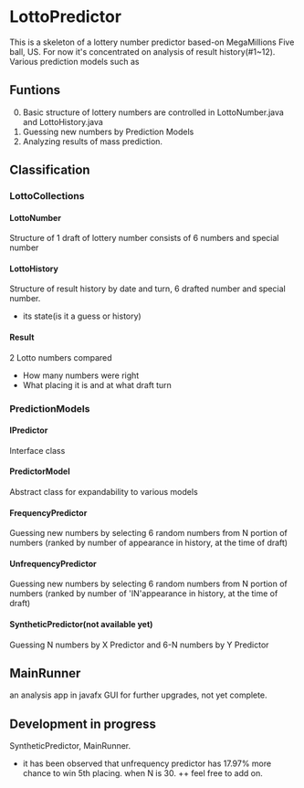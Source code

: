 # LottoPredictor
This is a skeleton of a lottery number predictor based-on MegaMillions Five ball, US.
For now it's concentrated on analysis of result history(#1~12). Various prediction models such as 

## Funtions
0. Basic structure of lottery numbers are controlled in LottoNumber.java and LottoHistory.java
1. Guessing new numbers by Prediction Models
2. Analyzing results of mass prediction.

## Classification
### LottoCollections
#### LottoNumber
Structure of 1 draft of lottery number
consists of 6 numbers and special number
#### LottoHistory
Structure of result history by date and turn, 6 drafted number and special number.
+ its state(is it a guess or history)
#### Result
2 Lotto numbers compared
- How many numbers were right
- What placing it is and at what draft turn
### PredictionModels
#### IPredictor
Interface class
#### PredictorModel
Abstract class for expandability to various models
#### FrequencyPredictor
Guessing new numbers by selecting 6 random numbers from N portion of numbers (ranked by number of appearance in history, at the time of draft)
#### UnfrequencyPredictor
Guessing new numbers by selecting 6 random numbers from N portion of numbers (ranked by number of 'IN'appearance in history, at the time of draft)
#### SyntheticPredictor(not available yet)
Guessing N numbers by X Predictor and 6-N numbers by Y Predictor

## MainRunner
an analysis app in javafx GUI for further upgrades, not yet complete.

## Development in progress
SyntheticPredictor, MainRunner.

+ it has been observed that unfrequency predictor has 17.97% more chance to win 5th placing. when N is 30.
++ feel free to add on.
